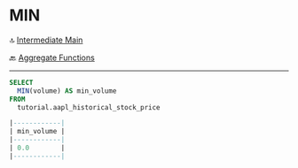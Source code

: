 MIN
==========

🔝 [Intermediate Main](./0.%20Intermediate.md)

🔙 [Aggregate Functions](./1.%20AggregateFunctions.md)

***
> 

```sql
SELECT
  MIN(volume) AS min_volume
FROM
  tutorial.aapl_historical_stock_price

|------------|
| min_volume | 
|------------| 
| 0.0        | 
|------------|
```